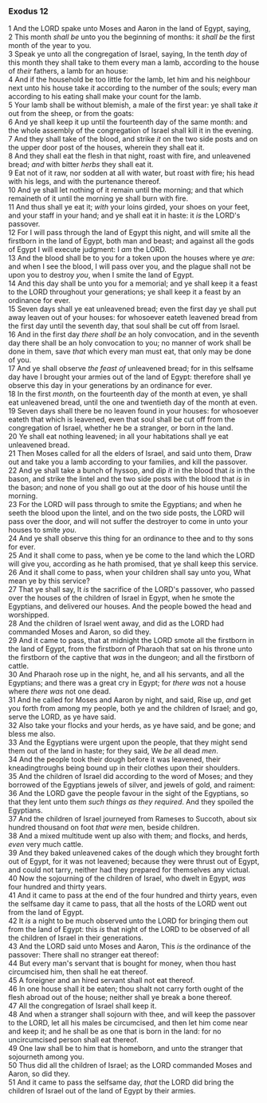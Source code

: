 ### Exodus 12

1 And the LORD spake unto Moses and Aaron in the land of Egypt, saying,  
2 This month *shall be* unto you the beginning of months: it *shall be* the first month of the year to you.  
3 Speak ye unto all the congregation of Israel, saying, In the tenth *day* of this month they shall take to them every man a lamb, according to the house of *their* fathers, a lamb for an house:  
4 And if the household be too little for the lamb, let him and his neighbour next unto his house take *it* according to the number of the souls; every man according to his eating shall make your count for the lamb.  
5 Your lamb shall be without blemish, a male of the first year: ye shall take *it* out from the sheep, or from the goats:  
6 And ye shall keep it up until the fourteenth day of the same month: and the whole assembly of the congregation of Israel shall kill it in the evening.  
7 And they shall take of the blood, and strike *it* on the two side posts and on the upper door post of the houses, wherein they shall eat it.  
8 And they shall eat the flesh in that night, roast with fire, and unleavened bread; *and* with bitter *herbs* they shall eat it.  
9 Eat not of it raw, nor sodden at all with water, but roast *with* fire; his head with his legs, and with the purtenance thereof.  
10 And ye shall let nothing of it remain until the morning; and that which remaineth of it until the morning ye shall burn with fire.  
11 And thus shall ye eat it; *with* your loins girded, your shoes on your feet, and your staff in your hand; and ye shall eat it in haste: it *is* the LORD's passover.  
12 For I will pass through the land of Egypt this night, and will smite all the firstborn in the land of Egypt, both man and beast; and against all the gods of Egypt I will execute judgment: I *am* the LORD.  
13 And the blood shall be to you for a token upon the houses where ye *are*: and when I see the blood, I will pass over you, and the plague shall not be upon you to destroy *you*, when I smite the land of Egypt.  
14 And this day shall be unto you for a memorial; and ye shall keep it a feast to the LORD throughout your generations; ye shall keep it a feast by an ordinance for ever.  
15 Seven days shall ye eat unleavened bread; even the first day ye shall put away leaven out of your houses: for whosoever eateth leavened bread from the first day until the seventh day, that soul shall be cut off from Israel.  
16 And in the first day *there shall be* an holy convocation, and in the seventh day there shall be an holy convocation to you; no manner of work shall be done in them, save *that* which every man must eat, that only may be done of you.  
17 And ye shall observe *the feast of* unleavened bread; for in this selfsame day have I brought your armies out of the land of Egypt: therefore shall ye observe this day in your generations by an ordinance for ever.  
18 In the first *month*, on the fourteenth day of the month at even, ye shall eat unleavened bread, until the one and twentieth day of the month at even.  
19 Seven days shall there be no leaven found in your houses: for whosoever eateth that which is leavened, even that soul shall be cut off from the congregation of Israel, whether he be a stranger, or born in the land.  
20 Ye shall eat nothing leavened; in all your habitations shall ye eat unleavened bread.  
21 Then Moses called for all the elders of Israel, and said unto them, Draw out and take you a lamb according to your families, and kill the passover.  
22 And ye shall take a bunch of hyssop, and dip *it* in the blood that *is* in the bason, and strike the lintel and the two side posts with the blood that *is* in the bason; and none of you shall go out at the door of his house until the morning.  
23 For the LORD will pass through to smite the Egyptians; and when he seeth the blood upon the lintel, and on the two side posts, the LORD will pass over the door, and will not suffer the destroyer to come in unto your houses to smite *you*.  
24 And ye shall observe this thing for an ordinance to thee and to thy sons for ever.  
25 And it shall come to pass, when ye be come to the land which the LORD will give you, according as he hath promised, that ye shall keep this service.  
26 And it shall come to pass, when your children shall say unto you, What mean ye by this service?  
27 That ye shall say, It *is* the sacrifice of the LORD's passover, who passed over the houses of the children of Israel in Egypt, when he smote the Egyptians, and delivered our houses. And the people bowed the head and worshipped.  
28 And the children of Israel went away, and did as the LORD had commanded Moses and Aaron, so did they.  
29 And it came to pass, that at midnight the LORD smote all the firstborn in the land of Egypt, from the firstborn of Pharaoh that sat on his throne unto the firstborn of the captive that *was* in the dungeon; and all the firstborn of cattle.  
30 And Pharaoh rose up in the night, he, and all his servants, and all the Egyptians; and there was a great cry in Egypt; for *there was* not a house where *there was* not one dead.  
31 And he called for Moses and Aaron by night, and said, Rise up, *and* get you forth from among my people, both ye and the children of Israel; and go, serve the LORD, as ye have said.  
32 Also take your flocks and your herds, as ye have said, and be gone; and bless me also.  
33 And the Egyptians were urgent upon the people, that they might send them out of the land in haste; for they said, We *be* all dead *men*.  
34 And the people took their dough before it was leavened, their kneadingtroughs being bound up in their clothes upon their shoulders.  
35 And the children of Israel did according to the word of Moses; and they borrowed of the Egyptians jewels of silver, and jewels of gold, and raiment:  
36 And the LORD gave the people favour in the sight of the Egyptians, so that they lent unto them *such things as they required*. And they spoiled the Egyptians.  
37 And the children of Israel journeyed from Rameses to Succoth, about six hundred thousand on foot *that were* men, beside children.  
38 And a mixed multitude went up also with them; and flocks, and herds, *even* very much cattle.  
39 And they baked unleavened cakes of the dough which they brought forth out of Egypt, for it was not leavened; because they were thrust out of Egypt, and could not tarry, neither had they prepared for themselves any victual.  
40 Now the sojourning of the children of Israel, who dwelt in Egypt, *was* four hundred and thirty years.  
41 And it came to pass at the end of the four hundred and thirty years, even the selfsame day it came to pass, that all the hosts of the LORD went out from the land of Egypt.  
42 It *is* a night to be much observed unto the LORD for bringing them out from the land of Egypt: this *is* that night of the LORD to be observed of all the children of Israel in their generations.  
43 And the LORD said unto Moses and Aaron, This *is* the ordinance of the passover: There shall no stranger eat thereof:  
44 But every man's servant that is bought for money, when thou hast circumcised him, then shall he eat thereof.  
45 A foreigner and an hired servant shall not eat thereof.  
46 In one house shall it be eaten; thou shalt not carry forth ought of the flesh abroad out of the house; neither shall ye break a bone thereof.  
47 All the congregation of Israel shall keep it.  
48 And when a stranger shall sojourn with thee, and will keep the passover to the LORD, let all his males be circumcised, and then let him come near and keep it; and he shall be as one that is born in the land: for no uncircumcised person shall eat thereof.  
49 One law shall be to him that is homeborn, and unto the stranger that sojourneth among you.  
50 Thus did all the children of Israel; as the LORD commanded Moses and Aaron, so did they.  
51 And it came to pass the selfsame day, *that* the LORD did bring the children of Israel out of the land of Egypt by their armies.  
